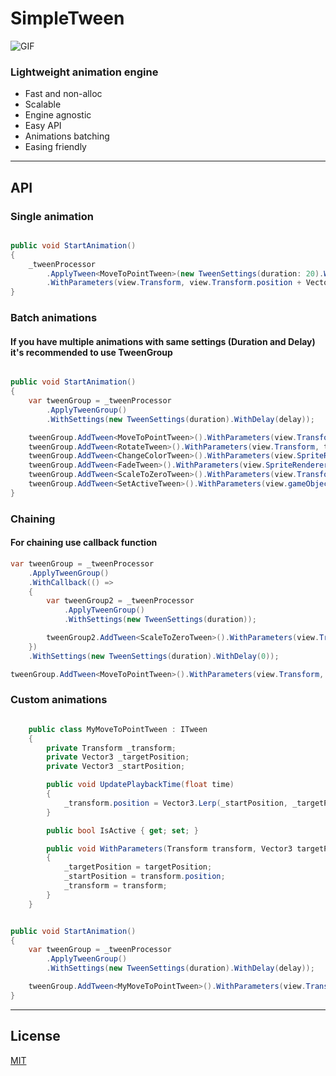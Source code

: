 # SimpleTween #

![GIF](https://github.com/nenuacho/SimpleTween/blob/develop/demo.gif?raw=true)


### Lightweight animation engine ###

* Fast and non-alloc
* Scalable
* Engine agnostic
* Easy API
* Animations batching
* Easing friendly


---



## API ##
### Single animation ###

```csharp

public void StartAnimation()
{
    _tweenProcessor
        .ApplyTween<MoveToPointTween>(new TweenSettings(duration: 20).WithDelay(1))
        .WithParameters(view.Transform, view.Transform.position + Vector3.right * 10f);
}
```
### Batch animations ###
#### If you have multiple animations with same settings (Duration and Delay) it's recommended to use TweenGroup ####
```csharp

public void StartAnimation()
{
    var tweenGroup = _tweenProcessor
        .ApplyTweenGroup()
        .WithSettings(new TweenSettings(duration).WithDelay(delay));

    tweenGroup.AddTween<MoveToPointTween>().WithParameters(view.Transform, movePosition);
    tweenGroup.AddTween<RotateTween>().WithParameters(view.Transform, targetEuler);
    tweenGroup.AddTween<ChangeColorTween>().WithParameters(view.SpriteRenderer, new Color(1f,0.7f,0.7f), new Color(0.5f,0f,0f));
    tweenGroup.AddTween<FadeTween>().WithParameters(view.SpriteRenderer, 0, 1);
    tweenGroup.AddTween<ScaleToZeroTween>().WithParameters(view.Transform);
    tweenGroup.AddTween<SetActiveTween>().WithParameters(view.gameObject);
}
```
### Chaining ###
#### For chaining use callback function ####
```csharp
var tweenGroup = _tweenProcessor
    .ApplyTweenGroup()
    .WithCallback(() => 
    {
        var tweenGroup2 = _tweenProcessor
            .ApplyTweenGroup()
            .WithSettings(new TweenSettings(duration));

        tweenGroup2.AddTween<ScaleToZeroTween>().WithParameters(view.Transform); // Will run after the first tween group is completed
    })
    .WithSettings(new TweenSettings(duration).WithDelay(0));

tweenGroup.AddTween<MoveToPointTween>().WithParameters(view.Transform, movePosition);
```

### Custom animations ###
```csharp

    public class MyMoveToPointTween : ITween
    {
        private Transform _transform;
        private Vector3 _targetPosition;
        private Vector3 _startPosition;

        public void UpdatePlaybackTime(float time)
        {
            _transform.position = Vector3.Lerp(_startPosition, _targetPosition, time);
        }

        public bool IsActive { get; set; }

        public void WithParameters(Transform transform, Vector3 targetPosition)
        {
            _targetPosition = targetPosition;
            _startPosition = transform.position;
            _transform = transform;
        }
    }
```
```csharp

public void StartAnimation()
{
    var tweenGroup = _tweenProcessor
        .ApplyTweenGroup()
        .WithSettings(new TweenSettings(duration).WithDelay(delay));

    tweenGroup.AddTween<MyMoveToPointTween>().WithParameters(view.Transform, movePosition);
}
```
------------
## License
[MIT](https://choosealicense.com/licenses/mit/)

